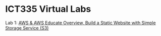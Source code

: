 # ICT335 Virtual Labs

Lab 1: [AWS & AWS Educate Overview, Build a Static Website with Simple Storage Service (S3)](Lab1.md)
